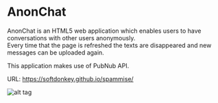 # AnonChat
  
AnonChat is an HTML5 web application which enables users to have conversations with other users anonymously.<BR>
Every time that the page is refreshed the texts are disappeared and new messages can be uploaded again.

This application makes use of PubNub API.

URL: https://softdonkey.github.io/spammise/

![alt tag](https://raw.githubusercontent.com/softdonkey/spammise/master/screenshot.png)
